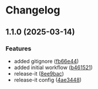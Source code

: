 # Changelog

## 1.1.0 (2025-03-14)

### Features

* added gitignore ([fb66e44](https://github.com/codemask-labs/update-nvmrc-action/commit/fb66e44b01b2717ec55e7fd2187c6c71e4dcd0bf))
* added initial workflow ([b461521](https://github.com/codemask-labs/update-nvmrc-action/commit/b4615210e042e572ee8b696a241208fb10a121d8))
* release-it ([8ee9bac](https://github.com/codemask-labs/update-nvmrc-action/commit/8ee9baccd10895ed5837bb80e9714541a9c9a00f))
* release-it config ([4ae3448](https://github.com/codemask-labs/update-nvmrc-action/commit/4ae344889f0684a2ff669f9baf06ee42a2c84b33))
